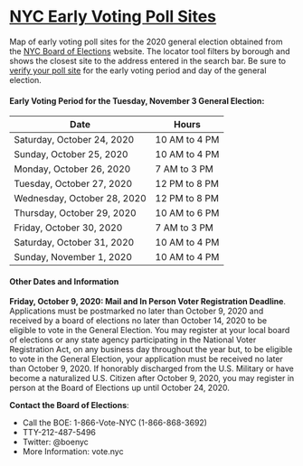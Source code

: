 # [NYC Early Voting Poll Sites](https://jessica-mendieta.github.io/nyc-early-voting-poll-sites)

Map of early voting poll sites for the 2020 general election obtained from the [NYC Board of Elections](https://vote.nyc/page/early-voting-information) website. The locator tool filters by borough and shows the closest site to the address entered in the search bar. Be sure to [verify your poll site](https://findmypollsite.vote.nyc/) for the early voting period and day of the general election.


#### Early Voting Period for the **Tuesday, November 3 General Election**:

Date | Hours
-------- | --------
Saturday, October 24, 2020 | 10 AM to 4 PM
Sunday, October 25, 2020 | 10 AM to 4 PM
Monday, October 26, 2020 | 7 AM to 3 PM
Tuesday, October 27, 2020 |  12 PM to 8 PM
Wednesday, October 28, 2020 | 12 PM to 8 PM
Thursday, October 29, 2020 | 10 AM to 6 PM
Friday, October 30, 2020 | 7 AM to 3 PM
Saturday, October 31, 2020 | 10 AM to 4 PM
Sunday, November 1, 2020 | 10 AM to 4 PM


#### Other Dates and Information

**Friday, October 9, 2020: Mail and In Person Voter Registration Deadline**. Applications must be postmarked no later than October 9, 2020 and received by a board of elections no later than October 14, 2020 to be eligible to vote in the General Election. You may register at your local board of elections or any state agency participating in the National Voter Registration Act, on any business day throughout the year but, to be eligible to vote in the General Election, your application must be received no later than October 9, 2020. If honorably discharged from the U.S. Military or have become a naturalized U.S. Citizen after October 9, 2020, you may register in person at the Board of Elections up until October 24, 2020.

**Contact the Board of Elections**: 
* Call the BOE: 1-866-Vote-NYC (1-866-868-3692)
* TTY-212-487-5496
* Twitter: @boenyc
* More Information: vote.nyc
